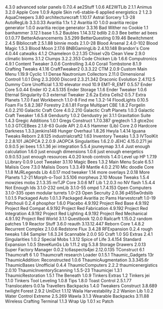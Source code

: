 4.3.0				advanced solar panels
0.7.0.4				ae2Stuff
1.0.6				AE2WTLib
2.1.1				Animus
3.2.0				Apple Core
1.0.9				Apple Skin
rv6-stable-6		applied energistics 2
1.2.3				AquaCreepers
3.80				architecturecraft
1.10.17				Astral Sorcery
1.3-28				AutoRegLib
3.3.0.33			Avaritia 1.1x
1.2					Avaritia IO
1.0.0				avaritia recipe generator
1.0.0				avaritia recipe generator
3.3.16				Bad Wither no Cookie
1.1					banhammer
3.12.1				base
1.5.2				Baubles
1.14.3.12			bdlib
2.0.3				Bee better ad bees
0.1.0.77			BetterAdvancements
3.5.299				BetterQuesting
0.19.46				Bewitchment
2.4.5				Bibliocraft
2.5.1.88			binnie mods
2.1.0-28			Blood Arsenal
2.4.0-102			Blood Magic
1.5.3				Blood Moon
2.17.6				BNBGamingLib
2.4.10.148			Brandon's Core
4.0.44				catwalks
4.1.2				Chameleon
0.2.1.35			Chisel
v2b					Clean View
2.9.0				climatic bioms 
3.1.2				Clumps
3.2.2.353			Code Chicken Lib
1.6.6				Computronics
4.9.1				Content Tweaker
3.0.6				Controlling
3.4.0				Corail Tombstone
8.1.9				Crafting Tweaks
4.1.16				CraftTweaker2
0.3.3.22			CTM
2.0.9				Custom Main Menu
1.19.9				Cyclic
1.1					Dense Nautronium Collectors
2.11.0				Dimensional Controll
1.0.1				Ding
2.3.2000			Discord
2.3.21.342			Draconic Evolution
2.4.112.5			Dummy Core Unofficial
1.3.10				elevator mod
10.9				EMT-R_EMT
0.5.57				Ender Core
5.0.44				Ender IO
2.4.5.135			Ender Storage
1.1.6				Ender Tweaker
1.0.6				Eternal Singularity
0.3					external Tweaker
2.6.2a				Extra Cells2
0.5.7				Extra Planets
1.7.0				Fast Workbench
1.1.0-8				Find me
1.3.2-14			FloodLights
0.10.5				Foam Fix
5.8.2.387			Forestry
2.6.1.81			Forge Multipart CBE
1.8.2				Forgelin
4.0.2.210			Galactic Craft Core
4.0.2.210			Galactic Craft Planets
1.0.3				Galactic Craft Tweaker
1.6.5.8				Gendusrty
1.0.2				Gendustry jei
3.1.1				Gravitation Suite
1.4.3				Gregic Additions
1.0.1				Gregs Construct
1.7.0.387			gregtech
1.3					gtce2oc
1.0.3				GTCEBees
2.1.8-63			Guide API
2.0.4.5				Hammer (Lib) Core
2.0					Hardcore Darkness
1.3.3.jenkins148	Hunger Overhaul
1.8.26				Hwyla
1.4.14				Iguana Tweaks Reborn
2.8.125				industrialcraft2
1.63				Inventory Tweaks
1.3.3				IVToolKit
2.2.8.101			JAOPCA
2.2.0.9				JAOPCA Singularities
1.6.2.0				JEHC
4.15.0.271			jei
0.9.0.5				jei bees
1.5.1.36			jei integration
5.5.4				jouneymap
3.1.4				Just enough calculation
1.6.0				just enough dimensions
1.0.6				just enough energetics
0.9.0.53			just enough resources
4.0.20				knob controls
1.4.0				Level up HP
1.7.19				LLibrary
0.0.9				Loot Tweaker
3.1.10				Magic Bees
1.3.2				Main Menu Scale
6.5.1				Malisis Core
7.3.0				Malisis Doors
1.3.3.49			Mantle
4.0.2.210			Mic doodle Core
1.1.8				MJRLegends Lib
4.0.17				mod tweaker
1.14				more overlays
2.0.18				More Planets
1.2-21				Morph-o-Tool
3.5.106				morpheus
2.10				Mouse Tweaks
1.5.4				mowzies mobs
2.1.3.35			mrTJP Core
3.0.6				MT Lib
1.2.0.3				no NV flash
1.5.4.4				Not Enough Ids
3.1.0-232			omLib
3.1.0-55			ompd
1.7.4.153			Open Computers
3.1.0-335			open modular turrets
1.0-23				Open Secruity
2.0.36				p455w0rdslib
1.0.1.5				Packaged Auto
1.0.1.3				Packaged Avaritia
zc					Pams Harvestcraft
1.0-19				Patchouli
0.2.4				phosphor
1.6.0				Placebo
4.9.192				Project Red Base
4.9.192				Project Red Compat
4.9.192				Project Red Fabrication
4.9.192				Project Red Integration
4.9.192				Project Red Lighting
4.9.192				Project Red Mechanical
4.9.1.92			Project Red World
3.1.1				Questbook
12.0.0				Railcarft
1.15.0.2			random patches
1.9					Reactor Stuff
3.6.0				reauth
3.13.12.447			Reborn Core
1.4.8.2				Recurrent Complex
2.1.0.6				Redstone Flux
3.4.28				RFExpansion
0.2.4				rough tweaks
1.84				Sampler
1.6.3.24			Scannable
2.0.0				SG Craft
1.0					SG Extras
2.4.1				Singularities
1.0.2				Special Mobs
1.3.12				Spice of Life
3.4.154				Standard Expansion
1.0.5				SteveKunGs Lib
1.11.2				stg
5.3.8				Storage Drawers
2.0.13				Super Factory Manager
0.0.2				tc6aspects4jei
2.12.0.135			TConstruct
6.1					Thaumcraft 6
1.0					Thaumcraft research Loader
0.1.5.1				Thaumic_Gadgets
13r					ThaumicAddition: Reconstructed
1.0.6				ThaumicAugmentation
3.3.345.6r			ThaumicBases Unofficial
0.4.4				ThaumicComputers
2.2.2				thaumicenergistics
2.0.10				ThaumicInventoryScanning
1.5.5-23			Thaumicjei
1.3.1				ThaumicRestoration
1.5.1				The Beneath
1.0.9				Tinkers Extras
1.2					Tinkers jei
1.1.0				Tinkers Tool Leveling
1.0.8				Tips
1.8.0				Toast Control
2.5.1.77			Translocaters
0.0.1a				Travellers Backpacks
1.4.0				Tweakers Construct
3.8.689				twilight Forest
2.9.2				UniDict
1.1.12				Waila Harvestability
2.2					Wanion Lib
1.0.2				Water Control Extreme
2.5.269				Wawla
3.1.3				Wearable Backpacks
3.11.88				Wireless Crafting Terminal
1.1.3				Wrap Up
1.0.1				xc Patch